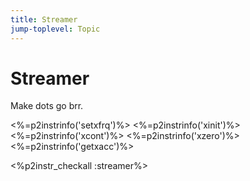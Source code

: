 ```yaml
---
title: Streamer
jump-toplevel: Topic
---
```

# Streamer

Make dots go brr.

<%=p2instrinfo('setxfrq')%>
<%=p2instrinfo('xinit')%>
<%=p2instrinfo('xcont')%>
<%=p2instrinfo('xzero')%>
<%=p2instrinfo('getxacc')%>

<%p2instr_checkall :streamer%>